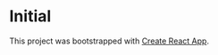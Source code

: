 # Initial

This project was bootstrapped with [Create React App](https://github.com/facebookincubator/create-react-app).